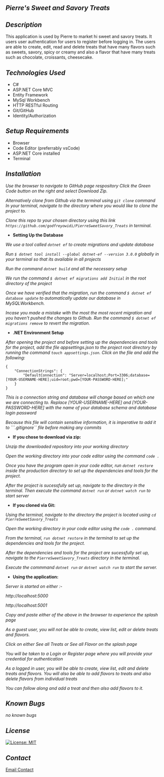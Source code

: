 ## _Pierre's Sweet and Savory Treats_

## _Description_

This application is used by Pierre to market hi sweet and savory treats. It users user authentication for users to register before logging in. The users are able to create, edit, read and delete treats that have many flavors such as sweets, savory, spicy or creamy and also a flavor that have many treats such as chocolate, croissants, cheesecake.

## _Technologies Used_

* C#
* ASP.NET Core MVC
* Entity Framework
* MySql Workbench
* HTTP RESTful Routing
* Git/GitHub
* Identity/Authorization

## _Setup Requirements_

* Browser
* Code Editor (preferrably vsCode)
* ASP.NET Core installed
* Terminal

## _Installation_

_Use the browser to navigate to GitHub page respository Click the Green Code button on the right and select Download Zip._

_Alternatively clone from Github via the terminal using ```git clone``` command In your terminal, navigate to the directory where you would like to clone the project to._

_Clone this repo to your chosen directory using this link ```https://github.com/godfreyowidi/PierreSweetSavory_Treats``` in terminal._

* **Setting Up the Database**

_We use a tool called ```dotnet ef``` to create migrations and update database_

_Run ```$ dotnet tool install --global dotnet-ef --version 3.0.0``` globally in your terminal so that its available in all projects_

_Run the command ```dotnet build``` and all the necessary setup_

_We run the command ```$ dotnet ef migrations add Initial``` in the root directory of the project_

_Once we have verified that the migration, run the command ```$ dotnet ef database update``` to automatically update our database in MySQLWorkbench._

_Incase you made a mistake with the most the most recent migration and you haven't pushed the changes to Github. Run the command ```$ dotnet ef migrations remove``` to revert the migration._

* **.NET Environment Setup**

_After opening the project and before setting up the dependencies and tools for the project, add the file appsettings.json to the project root directory by running the command ```touch appsettings.json```. Click on the file and add the following:_
```
{
    "ConnectionStrings": {
        "DefaultConnection": "Server=localhost;Port=3306;database=[YOUR-USERNAME-HERE];uid=root;pwd=[YOUR-PASSWORD-HERE];"
    }
}
```
_This is a connection string and database will change based on which one we are connecting to. Replace [YOUR-USERNAME-HERE] and [YOUR-PASSWORD-HERE] with the name of your database schema and database login password_

_Because this file will contain sensitive information, it is imperative to add it to ```.gitignore`` file before making any commits_

* **If you chose to download via zip:**

_Unzip the downloaded repository into your working directory_

_Open the working directory into your code editor using the command ```code .```_

_Once you have the program open in your code editor, run ```dotnet restore``` inside the production directory to set up the dependencies and tools for the project._

_After the project is sucessfully set up, navigate to the directory in the terminal. Then execute the command ```dotnet run``` or ```dotnet watch run``` to start server_

* **If you cloned via Git:**

_Using the terminal, navigate to the directory the project is located using ```cd PierreSweetSavory_Treats```_

_Open the working directory in your code editor using the ```code .``` command._

_From the terminal, ```run dotnet restore``` in the terminal to set up the dependencies and tools for the project._

_After the dependencies and tools for the project are sucessfully set up, navigate to the ```PierreSweetSavory_Treats``` directory in the terminal._

_Execute the commmand ```dotnet run``` or ```dotnet watch run``` to start the server._

* **Using the application:**

_Server is started on either :-_

_http://localhost:5000_

_http://localhost:5001_

_Copy and paste either of the above in the browser to experience the splash page_

_As a guest user, you will not be able to create, view list, edit or delete treats and flavors._

_Click on either *See all Treats* or *See all Flavor* on the splash page_

_You will be taken to a *Login* or *Register* page where you will provide your credential for authentication_

_As a logged in user, you will be able to create, view list, edit and delete treats and flavors. You will also be able to add flavors to treats and also delete flavors from individual treats_

_You can follow along and add a treat and then also add flavors to it._

## _Known Bugs_
_no known bugs_

## _License_
[![License: MIT](https://img.shields.io/badge/License-MIT-yellow.svg)](https://opensource.org/licenses/MIT)

## _Contact_
[Email Contact](godfreyowiidi@gmail.com)